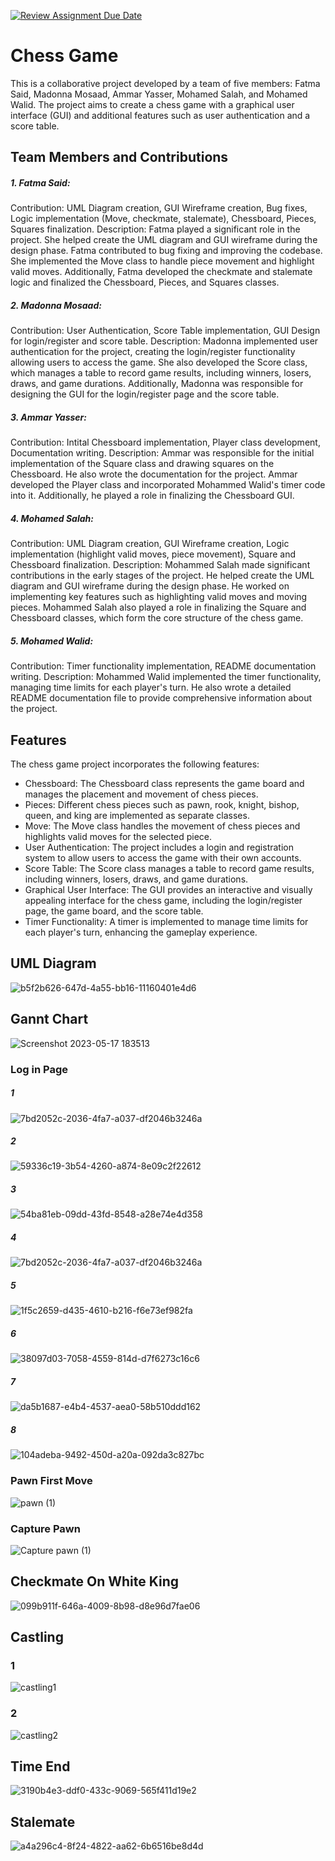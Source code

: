 [![Review Assignment Due Date](https://classroom.github.com/assets/deadline-readme-button-24ddc0f5d75046c5622901739e7c5dd533143b0c8e959d652212380cedb1ea36.svg)](https://classroom.github.com/a/s-rx3t9_)
# Chess Game
This is a collaborative project developed by a team of five members: Fatma Said, Madonna Mosaad, Ammar Yasser, Mohamed Salah, and Mohamed Walid. The project aims to create a chess game with a graphical user interface (GUI) and additional features such as user authentication and a score table.

## Team Members and Contributions
##### 1. Fatma Said:  
Contribution: UML Diagram creation, GUI Wireframe creation, Bug fixes, Logic implementation (Move, checkmate, stalemate), Chessboard, Pieces, Squares finalization.
Description: Fatma played a significant role in the project. She helped create the UML diagram and GUI wireframe during the design phase. Fatma contributed to bug fixing and improving the codebase. She implemented the Move class to handle piece movement and highlight valid moves. Additionally, Fatma developed the checkmate and stalemate logic and finalized the Chessboard, Pieces, and Squares classes.  
##### 2. Madonna Mosaad:  
Contribution: User Authentication, Score Table implementation, GUI Design for login/register and score table.
Description: Madonna implemented user authentication for the project, creating the login/register functionality allowing users to access the game. She also developed the Score class, which manages a table to record game results, including winners, losers, draws, and game durations. Additionally, Madonna was responsible for designing the GUI for the login/register page and the score table.  
##### 3. Ammar Yasser:  
Contribution: Intital Chessboard implementation, Player class development, Documentation writing.
Description: Ammar was responsible for the initial implementation of the Square class and drawing squares on the Chessboard.  He also wrote the documentation for the project. Ammar developed the Player class and incorporated Mohammed Walid's timer code into it. Additionally, he played a role in finalizing the Chessboard GUI.  
##### 4. Mohamed Salah:  
  Contribution: UML Diagram creation, GUI Wireframe creation, Logic implementation (highlight valid moves, piece movement), Square and Chessboard finalization.
Description: Mohammed Salah made significant contributions in the early stages of the project. He helped create the UML diagram and GUI wireframe during the design phase. He worked on implementing key features such as highlighting valid moves and moving pieces. Mohammed Salah also played a role in finalizing the Square and Chessboard classes, which form the core structure of the chess game.  
##### 5. Mohamed Walid:  
Contribution: Timer functionality implementation, README documentation writing.
Description: Mohammed Walid implemented the timer functionality, managing time limits for each player's turn. He also wrote a detailed README documentation file to provide comprehensive information about the project.

## Features
The chess game project incorporates the following features:

- Chessboard: The Chessboard class represents the game board and manages the placement and movement of chess pieces.
- Pieces: Different chess pieces such as pawn, rook, knight, bishop, queen, and king are implemented as separate classes.
- Move: The Move class handles the movement of chess pieces and highlights valid moves for the selected piece.
- User Authentication: The project includes a login and registration system to allow users to access the game with their own accounts.
- Score Table: The Score class manages a table to record game results, including winners, losers, draws, and game durations.
- Graphical User Interface: The GUI provides an interactive and visually appealing interface for the chess game, including the login/register page, the game board, and the score table.
- Timer Functionality: A timer is implemented to manage time limits for each player's turn, enhancing the gameplay experience.


## UML Diagram
![b5f2b626-647d-4a55-bb16-11160401e4d6](https://github.com/momowalid/Chess-Game-Project/assets/127145133/59bcb678-670a-44ca-83dd-3c933da3a99b)


## Gannt Chart
![Screenshot 2023-05-17 183513](https://github.com/momowalid/Chess-Game-Project/assets/127145133/c0598f0f-b9cf-4678-a6f0-1529d53909ee)
### Log in Page
##### 1
![7bd2052c-2036-4fa7-a037-df2046b3246a](https://github.com/momowalid/Chess-Game-Project/assets/127145133/9b1c021f-b88e-4c79-853e-da0b72209719)
##### 2
![59336c19-3b54-4260-a874-8e09c2f22612](https://github.com/momowalid/Chess-Game-Project/assets/127145133/75229265-c107-479a-b984-f5d9c317f083)
##### 3
![54ba81eb-09dd-43fd-8548-a28e74e4d358](https://github.com/momowalid/Chess-Game-Project/assets/127145133/4b5fd4ae-5938-48b7-a9f8-d3b8b91b5fa2)
##### 4
![7bd2052c-2036-4fa7-a037-df2046b3246a](https://github.com/momowalid/Chess-Game-Project/assets/127145133/3dceeff2-faf3-4c98-b844-d7020ad8a2ef)
##### 5
![1f5c2659-d435-4610-b216-f6e73ef982fa](https://github.com/momowalid/Chess-Game-Project/assets/127145133/7ba0951b-8ed9-4455-993f-390efe7109de)
##### 6
![38097d03-7058-4559-814d-d7f6273c16c6](https://github.com/momowalid/Chess-Game-Project/assets/127145133/1f2d2586-66a5-4d22-a2c4-42d6db5fac2e)
##### 7
![da5b1687-e4b4-4537-aea0-58b510ddd162](https://github.com/momowalid/Chess-Game-Project/assets/127145133/33c2ffb0-ba9e-4fa1-a236-b68e85bacc5b)
##### 8
![104adeba-9492-450d-a20a-092da3c827bc](https://github.com/momowalid/Chess-Game-Project/assets/127145133/b16e0e04-3e70-4e1c-8730-b3c3d8771373)


### Pawn First Move
![pawn (1)](https://github.com/momowalid/Chess-Game-Project/assets/127145133/350a793f-42a9-4626-aeaa-8f619ecbbac7)

### Capture Pawn 
![Capture pawn (1)](https://github.com/momowalid/Chess-Game-Project/assets/127145133/b04f1cbc-595f-4d3c-b6d6-37e02fdecb09)

## Checkmate On White King
![099b911f-646a-4009-8b98-d8e96d7fae06](https://github.com/momowalid/Chess-Game-Project/assets/127145133/85a85c7f-59b4-4be2-ba5a-3cbe1b4c32a3)

## Castling 
### 1
![castling1](https://github.com/momowalid/Chess-Game-Project/assets/127145133/4b7526c8-a9d8-4632-b143-e35913f46c26)
### 2
![castling2](https://github.com/momowalid/Chess-Game-Project/assets/127145133/630e2e79-caa8-4789-9d58-7c00172394c8)

## Time End 
![3190b4e3-ddf0-433c-9069-565f411d19e2](https://github.com/momowalid/Chess-Game-Project/assets/127145133/cc5cacf3-0497-4dad-bc33-80e239ea0cb1)

## Stalemate
![a4a296c4-8f24-4822-aa62-6b6516be8d4d](https://github.com/momowalid/Chess-Game-Project/assets/127145133/49c5b4fd-28eb-45f7-8089-807811ca3cbb)

